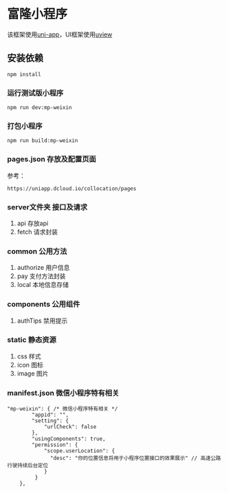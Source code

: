 # 富隆小程序
该框架使用[uni-app](https://uniapp.dcloud.io/)，UI框架使用[uview](https://www.uviewui.com/)

## 安装依赖
```
npm install
```

### 运行测试版小程序
```
npm run dev:mp-weixin
```

### 打包小程序
```
npm run build:mp-weixin
```

### pages.json 存放及配置页面
参考：
```
https://uniapp.dcloud.io/collocation/pages
```

### server文件夹 接口及请求
1. api  存放api
2. fetch 请求封装

### common 公用方法
1. authorize 用户信息
2. pay 支付方法封装
3. local 本地信息存储

### components 公用组件
1. authTips 禁用提示


### static 静态资源
1. css 样式
2. icon 图标
3. image 图片

### manifest.json  微信小程序特有相关 
```
"mp-weixin": { /* 微信小程序特有相关 */
		"appid": "",
		"setting": {
			"urlCheck": false
		},
		"usingComponents": true,
		"permission": {
			"scope.userLocation": {
			  "desc": "你的位置信息将用于小程序位置接口的效果展示" // 高速公路行驶持续后台定位
			}
		 }
	},
```